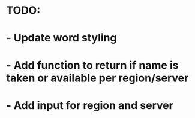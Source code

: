 # TODO: 
# - Update word styling
# - Add function to return if name is taken or available per region/server
# - Add input for region and server